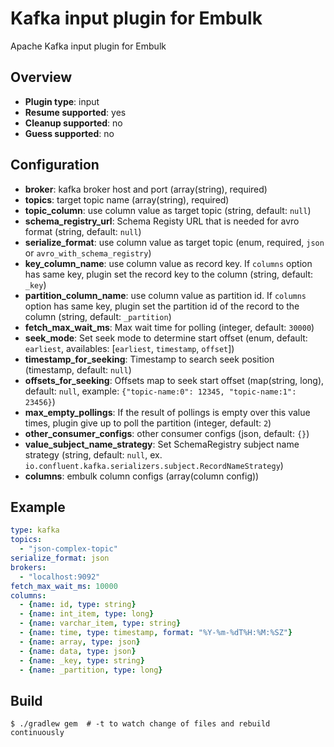 # Kafka input plugin for Embulk

Apache Kafka input plugin for Embulk

## Overview

* **Plugin type**: input
* **Resume supported**: yes
* **Cleanup supported**: no
* **Guess supported**: no

## Configuration

- **broker**: kafka broker host and port (array(string), required)
- **topics**: target topic name (array(string), required)
- **topic_column**: use column value as target topic (string, default: `null`)
- **schema_registry_url**: Schema Registy URL that is needed for avro format (string, default: `null`)
- **serialize_format**: use column value as target topic (enum, required, `json` or `avro_with_schema_registry`)
- **key_column_name**: use column value as record key. If `columns` option has same key, plugin set the record key to the column (string, default: `_key`)
- **partition_column_name**: use column value as partition id. If `columns` option has same key, plugin set the partition id of the record to the column (string, default: `_partition`)
- **fetch_max_wait_ms**: Max wait time for polling (integer, default: `30000`)
- **seek_mode**: Set seek mode to determine start offset (enum, default: `earliest`, availables: [`earliest`, `timestamp`, `offset`])
- **timestamp_for_seeking**: Timestamp to search seek position (timestamp, default: `null`)
- **offsets_for_seeking**: Offsets map to seek start offset (map(string, long), default: `null`, example: `{"topic-name:0": 12345, "topic-name:1": 23456}`)
- **max_empty_pollings**: If the result of pollings is empty over this value times, plugin give up to poll the partition (integer, default: `2`)
- **other_consumer_configs**: other consumer configs (json, default: `{}`)
- **value_subject_name_strategy**: Set SchemaRegistry subject name strategy (string, default: `null`, ex. `io.confluent.kafka.serializers.subject.RecordNameStrategy`)
- **columns**: embulk column configs (array(column config))

## Example

```yaml
type: kafka
topics:
  - "json-complex-topic"
serialize_format: json
brokers:
  - "localhost:9092"
fetch_max_wait_ms: 10000
columns:
  - {name: id, type: string}
  - {name: int_item, type: long}
  - {name: varchar_item, type: string}
  - {name: time, type: timestamp, format: "%Y-%m-%dT%H:%M:%SZ"}
  - {name: array, type: json}
  - {name: data, type: json}
  - {name: _key, type: string}
  - {name: _partition, type: long}
```


## Build

```
$ ./gradlew gem  # -t to watch change of files and rebuild continuously
```

